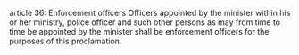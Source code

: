 article 36: Enforcement officers
Officers appointed by the minister within his or her ministry, police officer and such other persons as may from time to time be appointed by the minister shall be enforcement officers for the purposes of this proclamation.
<ul>
</ul>